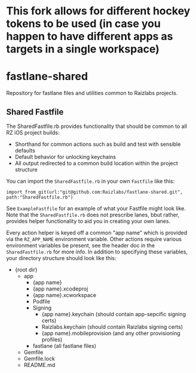 # This fork allows for different hockey tokens to be used (in case you happen to have different apps as targets in a single workspace)

# fastlane-shared

Repository for fastlane files and utilities common to Raizlabs projects.

## Shared Fastfile

The SharedFastfile.rb provides functionality that should be common to all RZ iOS project builds:

- Shorthand for common actions such as build and test with sensible defaults
- Default behavior for unlocking keychains
- All output redirected to a common build location within the project structure

You can import the `SharedFastfile.rb` in your own `Fastfile` like this:

```
import_from_git(url:"git@github.com:Raizlabs/fastlane-shared.git", path:"SharedFastfile.rb")
```
See `ExampleFastfile` for an example of what your Fastfile might look like. Note that the `SharedFastfile.rb` does not prescribe lanes, bbut rather, provides helper functionality to aid you in creating your own lanes. 

Every action helper is keyed off a common "app name" which is provided via the `RZ_APP_NAME` environment variable. Other actions require various environment variables be present, see the header doc in the `SharedFastfile.rb` for more info. In addition to specifying these variables, your directory structure should look like this:

- {root dir}
	- app
		- {app name}
		- {app name}.xcodeproj
		- {app name}.xcworkspace
		- Podfile
		- Signing
			- {app name}.keychain (should contain app-sepcific signing certs)
			- Raizlabs.keychain (should contain Raizlabs signing certs)
			- {app name}.mobileprovision (and any other provisioning profiles)
		- fastlane (all fastlane files)
	- Gemfile
	- Gemfile.lock
	- README.md

